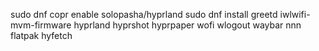 sudo dnf copr enable solopasha/hyprland
sudo dnf install greetd iwlwifi-mvm-firmware hyprland hyprshot hyprpaper wofi wlogout waybar nnn flatpak hyfetch
